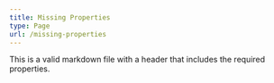 ```yaml
---
title: Missing Properties
type: Page
url: /missing-properties
---
```


This is a valid markdown file with a header that includes the required properties.